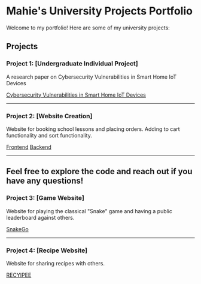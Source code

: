 # Mahie's University Projects Portfolio

Welcome to my portfolio! Here are some of my university projects:

## Projects

### Project 1: [Undergraduate Individual Project]
A research paper on Cybersecurity Vulnerabilities in Smart Home IoT Devices

[Cybersecurity Vulnerabilities in Smart Home IoT Devices](https://github.com/Mahie786/portfolio/blob/main/MIDDLESEX%20UNIVERSITY.pdf)

---

### Project 2: [Website Creation]
Website for booking school lessons and placing orders. Adding to cart functionality and sort functionality.

[Frontend](https://github.com/Mahie786/school-lessons)
[Backend](https://github.com/Mahie786/lesson-booking-backend)

---

Feel free to explore the code and reach out if you have any questions!
---

### Project 3: [Game Website]
Website for playing the classical "Snake" game and having a public leaderboard against others.

[SnakeGo](https://github.com/Mahie786/portfolio/tree/main/gameJS)

---
### Project 4: [Recipe Website]
Website for sharing recipes with others.

[RECYIPEE](https://github.com/Mahie786/portfolio/tree/main/Recipe/Recipe)

